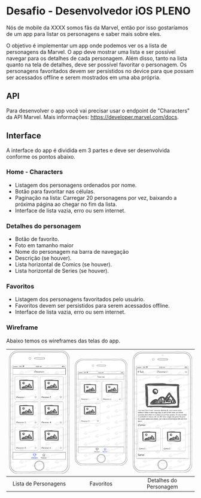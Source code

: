 # Desafio - Desenvolvedor iOS PLENO

Nós de mobile da XXXX somos fãs da Marvel, então por isso gostaríamos de um app para listar os personagens e saber mais sobre eles.

O objetivo é implementar um app onde podemos ver os a lista de personagens da Marvel. O app deve mostrar uma lista e ser possível navegar para os detalhes de cada personagem. Além disso, tanto na lista quanto na tela de detalhes, deve ser possível favoritar o personagem. Os personagens favoritados devem ser persistidos no device para que possam ser acessados offline e serem mostrados em uma aba própria.

## API

Para desenvolver o app você vai precisar usar o endpoint de "Characters" da API Marvel. 
Mais informações: https://developer.marvel.com/docs.

## Interface

A interface do app é dividida em 3 partes e deve ser desenvolvida conforme os pontos abaixo.

### Home - Characters

* Listagem dos personagens ordenados por nome.
* Botão para favoritar nas células.
* Paginação na lista: Carregar 20 personagens por vez, baixando a próxima página ao chegar no fim da lista.
* Interface de lista vazia, erro ou sem internet.

### Detalhes do personagem

* Botão de favorito.
* Foto em tamanho maior 
* Nome do personagem na barra de navegação
* Descrição (se houver).
* Lista horizontal de Comics (se houver).
* Lista horizontal de Series (se houver).

### Favoritos

* Listagem dos personagens favoritados pelo usuário.
* Favoritos devem ser persistidos para serem acessados offline.
* Interface de lista vazia, erro ou sem internet.

### Wireframe

Abaixo temos os wireframes das telas do app.

| ![Page1](iOS/Characters.png)  | ![Page2](iOS/Favorites.png) | ![Page3](iOS/Detail.png) |
|:---:|:---:|:---:|
| Lista de Personagens | Favoritos | Detalhes do Personagem |
